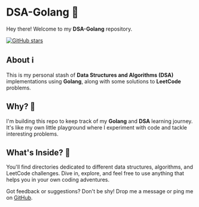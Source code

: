 # DSA-Golang 🚀

Hey there! Welcome to my **DSA-Golang** repository.

[![GitHub stars](https://img.shields.io/github/stars/Suman196pokhrel/DSA-Golang.svg?style=social)](https://github.com/YourUsername/DSA-Golang/stargazers)

## About ℹ️

This is my personal stash of **Data Structures and Algorithms (DSA)** implementations using **Golang**, along with some solutions to **LeetCode** problems.

## Why? 🤔

I'm building this repo to keep track of my **Golang** and **DSA** learning journey. It's like my own little playground where I experiment with code and tackle interesting problems.

## What's Inside? 📂

You'll find directories dedicated to different data structures, algorithms, and LeetCode challenges. Dive in, explore, and feel free to use anything that helps you in your own coding adventures.

Got feedback or suggestions? Don't be shy! Drop me a message or ping me on [GitHub](https://github.com/YourUsername).
